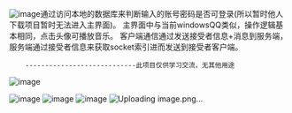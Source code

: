 ![image](https://github.com/wowwangchen/analogous_qq_for_windows/assets/130348678/b5cf2bc6-fff5-4d64-ab28-7f7a3d1350e0)通过访问本地的数据库来判断输入的账号密码是否可登录(所以暂时他人下载项目暂时无法进入主界面)。
主界面中与当前windowsQQ类似，操作逻辑基本相同，点击头像可播放音乐。
客户端通信通过发送接受者信息+消息到服务端，服务端通过接受者信息来获取socket索引进而发送到接受者客户端。

        ----------------------------此项目仅供学习交流，无其他用途
![image](https://github.com/wowwangchen/analogous_qq_for_windows/assets/130348678/873f5870-dbe7-4b93-99d8-3891dfdc5abb)


![image](https://github.com/wowwangchen/analogous_qq_for_windows/assets/130348678/91da97cd-32c2-4de1-8c76-21ba2d52d9e4)
![image](https://github.com/wowwangchen/analogous_qq_for_windows/assets/130348678/99ceee00-5fd9-4322-bf9b-2fc6b67d2d2c)
![image](https://github.com/wowwangchen/analogous_qq_for_windows/assets/130348678/f01d5eff-a48d-4638-8f6b-773a0bd308ed)
![Uploading image.png…]()



